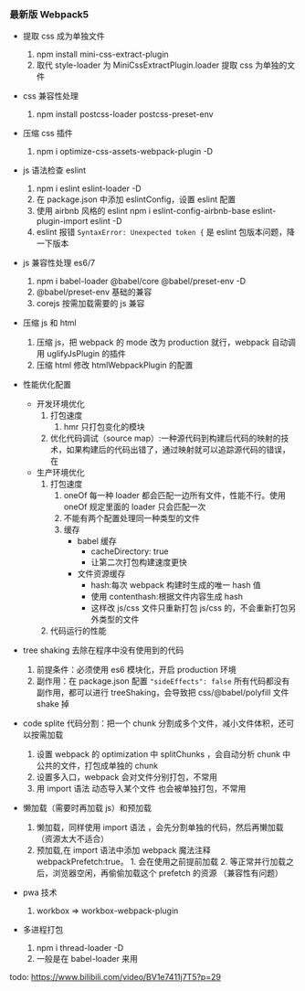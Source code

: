 ### 最新版 Webpack5

- 提取 css 成为单独文件

  1. npm install mini-css-extract-plugin
  2. 取代 style-loader 为 MiniCssExtractPlugin.loader 提取 css 为单独的文件

- css 兼容性处理

  1. npm install postcss-loader postcss-preset-env

- 压缩 css 插件

  1. npm i optimize-css-assets-webpack-plugin -D

- js 语法检查 eslint

  1. npm i eslint eslint-loader -D
  2. 在 package.json 中添加 eslintConfig，设置 eslint 配置
  3. 使用 airbnb 风格的 eslint npm i eslint-config-airbnb-base eslint-plugin-import eslint -D
  4. eslint 报错 `SyntaxError: Unexpected token {` 是 eslint 包版本问题，降一下版本

- js 兼容性处理 es6/7

  1. npm i babel-loader @babel/core @babel/preset-env -D
  2. @babel/preset-env 基础的兼容
  3. corejs 按需加载需要的 js 兼容

- 压缩 js 和 html

  1. 压缩 js，把 webpack 的 mode 改为 production 就行，webpack 自动调用 uglifyJsPlugin 的插件
  2. 压缩 html 修改 htmlWebpackPlugin 的配置

- 性能优化配置
  - 开发环境优化
    1. 打包速度
       1. hmr 只打包变化的模块
    1. 优化代码调试（source map）:一种源代码到构建后代码的映射的技术，如果构建后的代码出错了，通过映射就可以追踪源代码的错误，在
  - 生产环境优化
    1. 打包速度
       1. oneOf 每一种 loader 都会匹配一边所有文件，性能不行。使用 oneOf 规定里面的 loader 只会匹配一次
       2. 不能有两个配置处理同一种类型的文件
       3. 缓存
          - babel 缓存
            - cacheDirectory: true
            - 让第二次打包构建速度更快
          - 文件资源缓存
            - hash:每次 webpack 构建时生成的唯一 hash 值
            - 使用 contenthash:根据文件内容生成 hash
            - 这样改 js/css 文件只重新打包 js/css 的，不会重新打包另外类型的文件
    2. 代码运行的性能
- tree shaking 去除在程序中没有使用到的代码
  1. 前提条件：必须使用 es6 模块化，开启 production 环境
  2. 副作用：在 package.json 配置 `"sideEffects": false` 所有代码都没有副作用，都可以进行 treeShaking，会导致把 css/@babel/polyfill 文件 shake 掉
- code splite 代码分割：把一个 chunk 分割成多个文件，减小文件体积，还可以按需加载

  1. 设置 webpack 的 optimization 中 splitChunks ，会自动分析 chunk 中公共的文件，打包成单独的 chunk
  2. 设置多入口，webpack 会对文件分别打包，不常用
  3. 用 import 语法 动态导入某个文件 也会被单独打包，不常用

- 懒加载（需要时再加载 js）和预加载

  1. 懒加载，同样使用 import 语法 ，会先分割单独的代码，然后再懒加载（资源太大不适合）
  2. 预加载,在 import 语法中添加 webpack 魔法注释 webpackPrefetch:true。 1. 会在使用之前提前加载 2. 等正常并行加载之后，浏览器空闲，再偷偷加载这个 prefetch 的资源 （兼容性有问题）

- pwa 技术
  1. workbox => workbox-webpack-plugin
- 多进程打包
  1. npm i thread-loader -D
  2. 一般是在 babel-loader 来用

todo: https://www.bilibili.com/video/BV1e7411j7T5?p=29
